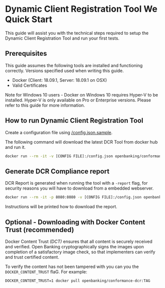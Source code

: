 # Dynamic Client Registration Tool We Quick Start

This guide will assist you with the technical steps required to setup the Dynamic Client Registration Tool and run your first tests.

## Prerequisites

This guide assumes the following tools are installed and functioning correctly. Versions specified used when writing this guide.

* Docker (Client: 18.09.1, Server: 18.09.1 on OSX)
* Valid Certificates

Note for Windows 10 users - Docker on Windows 10 requires Hyper-V to be installed. Hyper-V is only available on Pro or Enterprise versions. Please refer to this guide for more information.

## How to run Dynamic Client Registration Tool

Create a configuration file using [/config.json.sample](/config.json.sample).

The following command will download the latest DCR Tool from docker hub and run it.

```sh
docker run --rm -it -v [CONFIG FILE]:/config.json openbanking/conformance-dcr:[TAG] -config-path=/config.json
```

## Generate DCR Compliance report

DCR Report is generated when running the tool with a `-report` flag, for security reasons you will have
to download from a embedded webserver.

```sh
docker run --rm -it -p 8080:8080 -v [CONFIG FILE]:/config.json openbanking/conformance-dcr:[TAG] -config-path=/config.json
```

Instructions will be printed how to download the report.

## Optional - Downloading with Docker Content Trust (recommended)

Docker Content Trust *(DCT)* ensures that all content is securely received and verified. Open Banking cryptographically signs the images upon completion of a satisfactory image check, so that implementers can verify and trust certified content.

To verify the content has not been tampered with you can you the `DOCKER_CONTENT_TRUST` flaG. For example:

    DOCKER_CONTENT_TRUST=1 docker pull openbanking/conformance-dcr:TAG